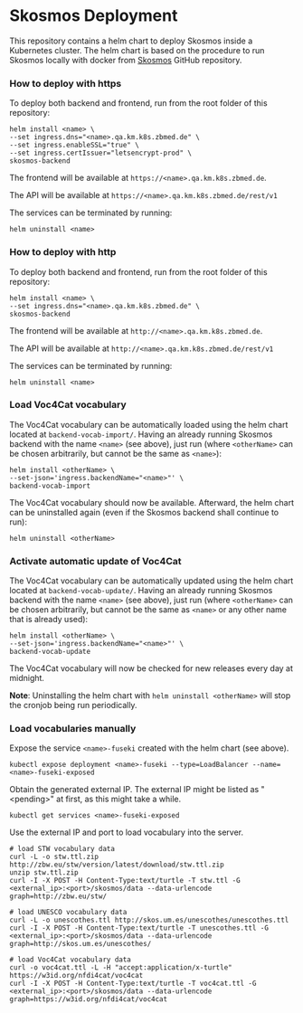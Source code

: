 # Skosmos Deployment

This repository contains a helm chart to deploy Skosmos inside a Kubernetes cluster.
The helm chart is based on the procedure to run Skosmos locally with docker from [Skosmos](https://github.com/NatLibFi/Skosmos) GitHub repository.

### How to deploy with https

To deploy both backend and frontend, run from the root folder of this repository:
```
helm install <name> \
--set ingress.dns="<name>.qa.km.k8s.zbmed.de" \
--set ingress.enableSSL="true" \
--set ingress.certIssuer="letsencrypt-prod" \
skosmos-backend
```

The frontend will be available at `https://<name>.qa.km.k8s.zbmed.de`.

The API will be available at `https://<name>.qa.km.k8s.zbmed.de/rest/v1`

The services can be terminated by running:

```
helm uninstall <name>
```

### How to deploy with http

To deploy both backend and frontend, run from the root folder of this repository:
```
helm install <name> \
--set ingress.dns="<name>.qa.km.k8s.zbmed.de" \
skosmos-backend
```

The frontend will be available at `http://<name>.qa.km.k8s.zbmed.de`.

The API will be available at `http://<name>.qa.km.k8s.zbmed.de/rest/v1`

The services can be terminated by running:

```
helm uninstall <name>
```

### Load Voc4Cat vocabulary

The Voc4Cat vocabulary can be automatically loaded using the helm chart located at `backend-vocab-import/`.
Having an already running Skosmos backend with the name `<name>` (see above), just run (where `<otherName>` can be chosen arbitrarily, but cannot be the same as `<name>`):

```
helm install <otherName> \
--set-json='ingress.backendName="<name>"' \
backend-vocab-import
```

The Voc4Cat vocabulary should now be available.
Afterward, the helm chart can be uninstalled again (even if the Skosmos backend shall continue to run):

```
helm uninstall <otherName>
```

### Activate automatic update of Voc4Cat

The Voc4Cat vocabulary can be automatically updated using the helm chart located at `backend-vocab-update/`.
Having an already running Skosmos backend with the name `<name>` (see above), just run (where `<otherName>` can be chosen arbitrarily, but cannot be the same as `<name>` or any other name that is already used):

```
helm install <otherName> \
--set-json='ingress.backendName="<name>"' \
backend-vocab-update
```

The Voc4Cat vocabulary will now be checked for new releases every day at midnight.

__Note__: Uninstalling the helm chart with `helm uninstall <otherName>` will stop the cronjob being run periodically.

### Load vocabularies manually

Expose the service `<name>-fuseki` created with the helm chart (see above).
```
kubectl expose deployment <name>-fuseki --type=LoadBalancer --name=<name>-fuseki-exposed
```

Obtain the generated external IP. The external IP might be listed as "\<pending\>" at first, as this might take a while.
```
kubectl get services <name>-fuseki-exposed
  ```

Use the external IP and port to load vocabulary into the server.
```
# load STW vocabulary data
curl -L -o stw.ttl.zip http://zbw.eu/stw/version/latest/download/stw.ttl.zip
unzip stw.ttl.zip
curl -I -X POST -H Content-Type:text/turtle -T stw.ttl -G <external_ip>:<port>/skosmos/data --data-urlencode graph=http://zbw.eu/stw/

# load UNESCO vocabulary data
curl -L -o unescothes.ttl http://skos.um.es/unescothes/unescothes.ttl
curl -I -X POST -H Content-Type:text/turtle -T unescothes.ttl -G <external_ip>:<port>/skosmos/data --data-urlencode graph=http://skos.um.es/unescothes/

# load Voc4Cat vocabulary data
curl -o voc4cat.ttl -L -H "accept:application/x-turtle" https://w3id.org/nfdi4cat/voc4cat
curl -I -X POST -H Content-Type:text/turtle -T voc4cat.ttl -G <external_ip>:<port>/skosmos/data --data-urlencode graph=https://w3id.org/nfdi4cat/voc4cat
```